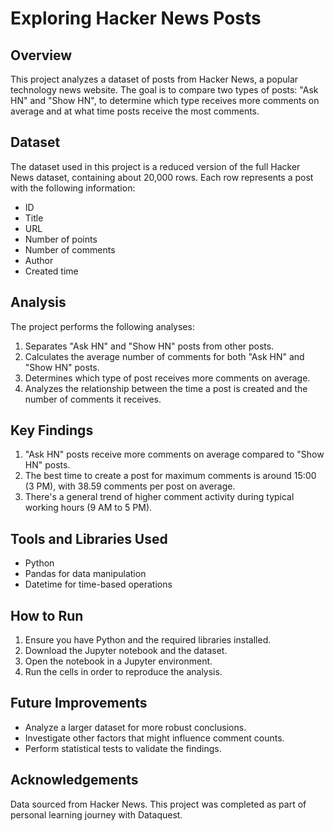 # Exploring Hacker News Posts

## Overview

This project analyzes a dataset of posts from Hacker News, a popular technology news website. The goal is to compare two types of posts: "Ask HN" and "Show HN", to determine which type receives more comments on average and at what time posts receive the most comments.

## Dataset

The dataset used in this project is a reduced version of the full Hacker News dataset, containing about 20,000 rows. Each row represents a post with the following information:
- ID
- Title
- URL
- Number of points
- Number of comments
- Author
- Created time

## Analysis

The project performs the following analyses:

1. Separates "Ask HN" and "Show HN" posts from other posts.
2. Calculates the average number of comments for both "Ask HN" and "Show HN" posts.
3. Determines which type of post receives more comments on average.
4. Analyzes the relationship between the time a post is created and the number of comments it receives.

## Key Findings

1. "Ask HN" posts receive more comments on average compared to "Show HN" posts.
2. The best time to create a post for maximum comments is around 15:00 (3 PM), with 38.59 comments per post on average.
3. There's a general trend of higher comment activity during typical working hours (9 AM to 5 PM).

## Tools and Libraries Used

- Python
- Pandas for data manipulation
- Datetime for time-based operations

## How to Run

1. Ensure you have Python and the required libraries installed.
2. Download the Jupyter notebook and the dataset.
3. Open the notebook in a Jupyter environment.
4. Run the cells in order to reproduce the analysis.

## Future Improvements

- Analyze a larger dataset for more robust conclusions.
- Investigate other factors that might influence comment counts.
- Perform statistical tests to validate the findings.


## Acknowledgements

Data sourced from Hacker News. This project was completed as part of personal learning journey with Dataquest.